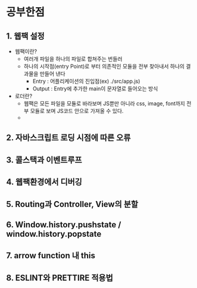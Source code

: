 # 공부한점



## 1. 웹팩 설정

- 웹팩이란?
  - 여러개 파일을 하나의 파일로 합쳐주는 번들러
  - 하나의 시작점(entry Point)로 부터 의존적인 모듈을 전부 찾아내서 하나의 결과물을 만들어 낸다
    - Entry : 어플리케이션의 진입점(ex) ./src/app.js)
    - Output : Entry에 추가한 main이 문자열로 들어오는 방식
- 로더란?
  - 웹팩은 모든 파일을 모듈로 바라보며 JS뿐만 아니라 css, image, font까지 전부 모듈로 보며 JS코드 안으로 가져올 수 있다.
  - 

## 2. 자바스크립트 로딩 시점에 따른 오류



## 3. 콜스택과 이벤트루프



## 4. 웹팩환경에서 디버깅



## 5. Routing과 Controller, View의 분할



## 6. Window.history.pushstate / window.history.popstate



## 7. arrow function 내 this



## 8. ESLINT와 PRETTIRE 적용법



